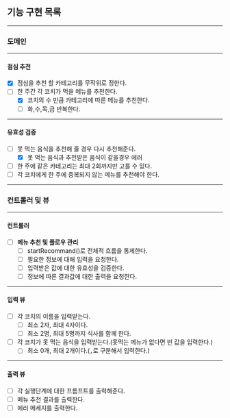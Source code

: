## 기능 구현 목록

---

### 도메인

---

#### 점심 추천

- [x] 점심을 추천 할 카테고리를 무작위로 정한다.
- [ ] 한 주간 각 코치가 먹을 메뉴를 추천한다.
  - [x] 코치의 수 만큼 카테고리에 따른 메뉴를 추천한다.
  - [ ] 화,수,목,금 반복한다.

---

#### 유효성 검증

- [ ] 못 먹는 음식을 추천해 줄 경우 다시 추천해준다.
  - [x] 못 먹는 음식과 추천받은 음식이 같을경우 에러
- [ ] 한 주에 같은 카테고리는 최대 2회까지만 고를 수 있다.
- [ ] 각 코치에게 한 주에 중복되지 않는 메뉴를 추천해야 한다.

---

### 컨트롤러 및 뷰

---

#### 컨트롤러

- [ ] **메뉴 추천 및 플로우 관리**
  - [ ] startRecommand()로 전체적 흐름을 통제한다.
  - [ ] 필요한 정보에 대해 입력을 요청한다.
  - [ ] 입력받은 값에 대한 유효성을 검증한다.
  - [ ] 정보에 따른 결과값에 대한 출력을 요청한다.

---

#### 입력 뷰

- [ ] 각 코치의 이름을 입력받는다.
  - [ ] 최소 2자, 최대 4자이다.
  - [ ] 최소 2명, 최대 5명까지 식사를 함께 한다.
- [ ] 각 코치가 못 먹는 음식을 입력받는다.(못먹는 메뉴가 없다면 빈 값을 입력한다.)
  - [ ] 최소 0개, 최대 2개이다.(`,`로 구분해서 입력한다.)

---

#### 출력 뷰

- [ ] 각 실행단계에 대한 프롬프트를 출력해준다.
- [ ] 메뉴 추천 결과를 출력한다.
- [ ] 에러 메세지를 출력한다.

